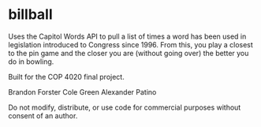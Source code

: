 billball
========

Uses the Capitol Words API to pull a list of times a word has been used in legislation introduced to Congress since 1996. From this, you play a closest to the pin game and the closer you are (without going over) the better you do in bowling.

Built for the COP 4020 final project.

Brandon Forster
Cole Green
Alexander Patino


Do not modify, distribute, or use code for commercial purposes without consent of an author.
